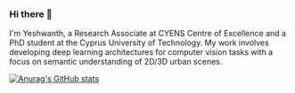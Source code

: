 ### Hi there 👋

<!--
**yeshwanth95/yeshwanth95** is a ✨ _special_ ✨ repository because its `README.md` (this file) appears on your GitHub profile.

Here are some ideas to get you started:

- 🔭 I’m currently working on ...
- 🌱 I’m currently learning ...
- 👯 I’m looking to collaborate on ...
- 🤔 I’m looking for help with ...
- 💬 Ask me about ...
- 📫 How to reach me: ...
- 😄 Pronouns: ...
- ⚡ Fun fact: ...
-->

I'm Yeshwanth, a Research Associate at CYENS Centre of Excellence and a PhD student at the Cyprus University of Technology.
My work involves developing deep learning architectures for computer vision tasks with a focus on semantic understanding of 2D/3D urban scenes.

[![Anurag's GitHub stats](https://github-readme-stats.vercel.app/api?username=yeshwanth95&count_private=true)](https://github.com/anuraghazra/github-readme-stats)
